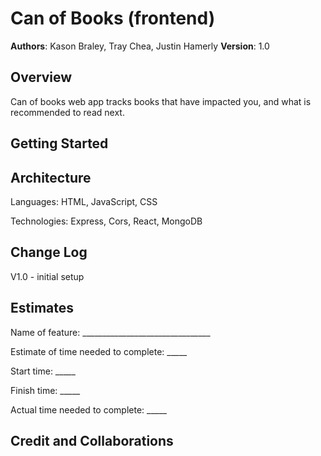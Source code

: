 # Can of Books (frontend)

**Authors**: Kason Braley, Tray Chea, Justin Hamerly
**Version**: 1.0

## Overview

Can of books web app tracks books that have impacted you, and what is recommended to read next.

## Getting Started

## Architecture

Languages: HTML, JavaScript, CSS

Technologies: Express, Cors, React, MongoDB

## Change Log

V1.0 - initial setup

## Estimates

Name of feature: ________________________________

Estimate of time needed to complete: _____

Start time: _____

Finish time: _____

Actual time needed to complete: _____

## Credit and Collaborations
